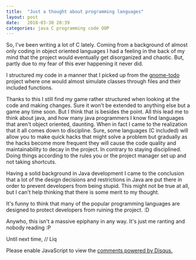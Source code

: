 ```yaml
---
title:  "Just a thought about programming languages"
layout: post
date:   2018-03-30 20:39
categories: java C programming code OOP
---
```


So, I've been writing a lot of C lately. Coming from a background of almost only
coding in object oriented languages I had a feeling in the back of my mind that
the project would eventually get disorganized and chaotic. But, partly due to my
fear of this ever happening it never did.

I structured my code in a manner that I picked up from the
[gnome-todo](https://wiki.gnome.org/Apps/Todo) project where one would almost
simulate classes through files and their included functions.

Thanks to this I still find my game rather structured when looking at the code
and making changes. Sure it won't be extended to anything else but a game any
time soon. But I think that is besides the point. All this lead me to think
about java, and how many java programmers I know find languages that aren't
object oriented, daunting. When in fact I came to the realization that it all
comes down to discipline. Sure, some languages (C included) will allow you to
make quick hacks that might solve a problem but gradually as the hacks become
more frequent they will cause the code quality and maintainability to decay in
the project. In contrary to staying disciplined. Doing things according to the
rules you or the project manager set up and not taking shortcuts.

Having a solid background in Java development I came to the conclusion that a
lot of the design decisions and restrictions in Java are put there in order to
prevent developers from being stupid. This might not be true at all, but I can't
help thinking that there is some merit to my thought.

It's funny to think that many of the popular programming languages are designed
to protect developers from ruining the project. :D

Anywho, this isn't a massive epiphany in any way. It's just me ranting and
nobody reading :P

Until next time,
// Liq

<div id="disqus_thread"></div>
<script>
    var disqus_config = function () {
        this.page.url = '{{ site.url }}';
        this.page.identifier = '{{ page.url }}';
    };
    (function() {  // DON'T EDIT BELOW THIS LINE
        var d = document, s = d.createElement('script');
        
        s.src = '//linuxcodehacks.disqus.com/embed.js';
        
        s.setAttribute('data-timestamp', +new Date());
        (d.head || d.body).appendChild(s);
    })();
</script>
<noscript>Please enable JavaScript to view the <a href="https://disqus.com/?ref_noscript" rel="nofollow">comments powered by Disqus.</a></noscript>
